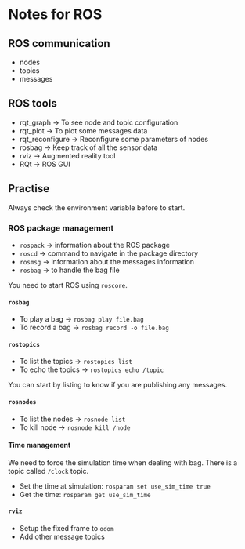 Notes for ROS
=============

## ROS communication

* nodes
* topics
* messages

## ROS tools

* rqt_graph -> To see node and topic configuration
* rqt_plot -> To plot some messages data
* rqt_reconfigure -> Reconfigure some parameters of nodes
* rosbag -> Keep track of all the sensor data
* rviz -> Augmented reality tool
* RQt -> ROS GUI

## Practise

Always check the environment variable before to start.

### ROS package management

* `rospack` -> information about the ROS package
* `roscd` -> command to navigate in the package directory
* `rosmsg` -> information about the messages information
* `rosbag` -> to handle the bag file

You need to start ROS using `roscore`.

#### `rosbag`

* To play a bag -> `rosbag play file.bag`
* To record a bag -> `rosbag record -o file.bag`

#### `rostopics`

* To list the topics -> `rostopics list`
* To echo the topics -> `rostopics echo /topic`

You can start by listing to know if you are publishing any messages.

#### `rosnodes`

* To list the nodes -> `rosnode list`
* To kill node -> `rosnode kill /node`

#### Time management

We need to force the simulation time when dealing with bag.
There is a topic called `/clock` topic.

* Set the time at simulation: `rosparam set use_sim_time true`
* Get the time: `rosparam get use_sim_time`

#### `rviz`

* Setup the fixed frame to `odom`
* Add other message topics

